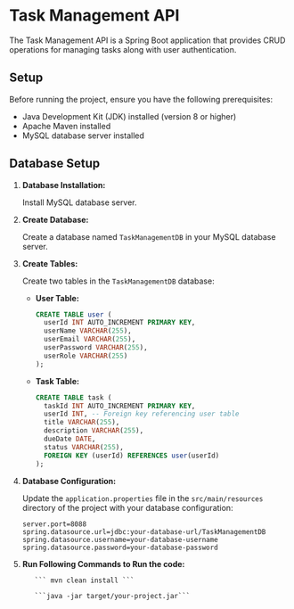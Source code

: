 # Task Management API

The Task Management API is a Spring Boot application that provides CRUD operations for managing tasks along with user authentication.

## Setup

Before running the project, ensure you have the following prerequisites:

- Java Development Kit (JDK) installed (version 8 or higher)
- Apache Maven installed
- MySQL database server installed

## Database Setup

1. **Database Installation:**

   Install MySQL database server.

2. **Create Database:**

   Create a database named `TaskManagementDB` in your MySQL database server.

3. **Create Tables:**

   Create two tables in the `TaskManagementDB` database:

   - **User Table:**

     ```sql
     CREATE TABLE user (
       userId INT AUTO_INCREMENT PRIMARY KEY,
       userName VARCHAR(255),
       userEmail VARCHAR(255),
       userPassword VARCHAR(255),
       userRole VARCHAR(255)
     );
     ```

   - **Task Table:**

     ```sql
     CREATE TABLE task (
       taskId INT AUTO_INCREMENT PRIMARY KEY,
       userId INT, -- Foreign key referencing user table
       title VARCHAR(255),
       description VARCHAR(255),
       dueDate DATE,
       status VARCHAR(255),
       FOREIGN KEY (userId) REFERENCES user(userId)
     );
     ```

4. **Database Configuration:**

   Update the `application.properties` file in the `src/main/resources` directory of the project with your database configuration:

   ```properties
   server.port=8088
   spring.datasource.url=jdbc:your-database-url/TaskManagementDB
   spring.datasource.username=your-database-username
   spring.datasource.password=your-database-password

5. **Run Following Commands to Run the code:**

          ``` mvn clean install ```

          ```java -jar target/your-project.jar```